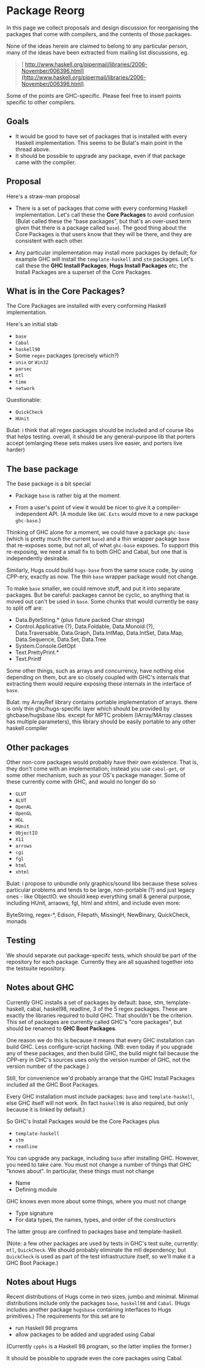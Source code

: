 # Package Reorg



In this page we collect proposals and design discussion for
reorganising the packages that come with compilers, and the contents
of those packages.



None of the ideas herein are claimed to belong to any particular
person, many of the ideas have been extracted from mailing list
discussions, eg.


>
>
> [
> http://www.haskell.org/pipermail/libraries/2006-November/006396.html](http://www.haskell.org/pipermail/libraries/2006-November/006396.html)
>
>


Some of the points are GHC-specific.  Please feel free to insert
points specific to other compilers.


## Goals


- It would be good to have set of packages that is installed with
  every Haskell implementation.  This seems to be Bulat's main point
  in the thread above.
- It should be possible to upgrade any package, even if that package
  came with the compiler.

## Proposal



Here's a straw-man proposal
  


- There is a set of packages that come with every conforming Haskell
  implementation.  Let's call these the **Core Packages** to
  avoid confusion (Bulat called these the "base packages", but that's an 
  over-used term given that there is a package called `base`).
  The good thing about the Core Packages is that
  users know that they will be there, and they are consistent with
  each other.

- Any particular implementation may install more packages by default;
  for example GHC will install the `template-haskell` and `stm`
  packages.  Let's call these the **GHC Install Packages**, **Hugs
  Install Packages** etc; the Install Packages are a superset of the
  Core Packages.

## What is in the Core Packages?



The Core Packages are installed with every conforming Haskell implementation.



Here's an initial stab


- `base`
- `Cabal`
- `haskell98`
- Some `regex` packages (precisely which?)
- `unix` or `Win32`
- `parsec`
- `mtl`
- `time`
- `network`


Questionable:


- `QuickCheck`
- `HUnit`


Bulat: i think that all regex packages should be included and of course libs that helps testing. overall, it should be any general-purpose lib that porters accept (emlarging these sets makes users live easier, and porters live harder)


## The base package



The base package is a bit special


- Package `base` is rather big at the moment.  

- From a user's point of view it would be nicer to give it a
  compiler-independent API.  (A module like `GHC.Exts` would move to
  a new package `ghc-base`.)


Thinking of GHC alone for a moment, we could have a package `ghc-base`
(which is pretty much the current `base`) and a thin wrapper package
`base` that re-exposes some, but not all, of what `ghc-base` exposes.
To support this re-exposing, we need a small fix to both GHC and
Cabal, but one that is independently desirable.



Similarly, Hugs could build `hugs-base` from the same souce code, by
using CPP-ery, exactly as now.  The thin `base` wrapper package
would not change. 



To make `base` smaller, we could remove stuff, and put it into 
separate packages.  But be careful: packages cannot be cyclic, so
anything that is moved out can't be used in `base`.
Some chunks that would currently be easy to split off are:


- Data.ByteString.\* (plus future packed Char strings)
- Control.Applicative (?), Data.Foldable, Data.Monoid (?), Data.Traversable, Data.Graph, Data.IntMap, Data.IntSet, Data.Map, Data.Sequence, Data.Set, Data.Tree
- System.Console.GetOpt
- Text.PrettyPrint.\*
- Text.Printf


Some other things, such as arrays and concurrency, have nothing else depending on them, but are so closely coupled with GHC's internals that extracting them would require exposing these internals in the interface of `base`.



Bulat: my ArrayRef library contains portable implementation of arrays. there is only thin ghc/hugs-specific layer which should be provided by ghcbase/hugsbase libs. except for MPTC problem (IArray/MArray classes has multiple parameters), this library should be easily portable to any other haskell compiler


## Other packages



Other non-core packages would probably have their own existence.  That
is, they don't come with an implementation; instead you use
`cabal-get`, or some other mechanism, such as your OS's package
manager.  Some of these currently come with GHC, and would no longer do
so


- `GLUT`
- `ALUT`
- `OpenAL`
- `OpenGL`
- `HGL`
- `HUnit`
- `ObjectIO`
- `X11`
- `arrows`
- `cgi`
- `fgl`
- `html`
- `xhtml`


Bulat: i propose to unbundle only graphics/sound libs because these solves particular problems and tends to be large, non-portable (?) and just legacy ones - like ObjectIO. we should keep everything small & general purpose, including HUnit, arraows, fgl, html and xhtml, and include even more:



ByteString, regex-\*, Edison, Filepath, MissingH, NewBinary, QuickCheck, monads


## Testing



We should separate out package-specifc tests, which should be part of
the repository for each package.  Currently they are all squashed
together into the testsuite repository.


## Notes about GHC



Currently GHC installs a set of packages by default: base, stm,
template-haskell, cabal, haskel98, readline, 3 of the 5 regex
packages.  These are exactly the libraries required to build GHC.
That shouldn't be the criterion.  This set of packages are currently
called GHC's "core packages", but should be renamed to **GHC Boot
Packages**.



One reason we do this is because it means that every GHC installation
can build GHC.  Less configure-script hacking.  (NB: even today if you
upgrade any of these packages, and then build GHC, the build might
fail because the CPP-ery in GHC's sources uses only the version number
of GHC, not the version number of the package.)



Still, for convenience we'd probably arrange that the GHC Install
Packages included all the GHC Boot Packages.



Every GHC installation must include packages: `base` and
`template-haskell`, else GHC itself will not work.  (In fact
`haskell98` is also required, but only because it is linked by
default.)



So GHC's Install Packages would be the Core Packages plus


- `template-haskell`
- `stm`
- `readline`


You can upgrade any package, including `base` after installing GHC.
However, you need to take care. You must not change a number of things
that GHC "knows about".  In particular, these things must not change


- Name
- Defining module


GHC knows even more about some things, where you must not change


- Type signature
- For data types, the names, types, and order of the constructors


The latter group are confined to packages base and template-haskell.



(Note: a few other packages are used by tests in GHC's test suite,
currently: `mtl`, `QuickCheck`.  We should probably eliminate the mtl
dependency; but `QuickCheck` is used as part of the test infrastructure
itself, so we'll make it a GHC Boot Package.)


## Notes about Hugs



Recent distributions of Hugs come in two sizes, jumbo and minimal.
Minimal distributions include only the packages `base`, `haskell98` and `Cabal`.
(Hugs includes another package `hugsbase` containing interfaces to Hugs primitives.)
The requirements for this set are to


- run Haskell 98 programs
- allow packages to be added and upgraded using Cabal


(Currently `cpphs` is a Haskell 98 program, so the latter implies the former.)



It should be possible to upgrade even the core packages using Cabal.


